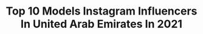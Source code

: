 ---
title: Top 10 Models Instagram Influencers In United Arab Emirates In 2021
description: >-
  Find top models Instagram influencers in United Arab Emirates in 2021. Most popular hashtags: #model #dubai #fashion #dubaifashion.
platform: Instagram
hits: 242
text_top: See the best Instagram profiles on inBeat.
text_bottom: Our search engine aggregates 242 Instagram influencers like this in United Arab Emirates for you to pitch.
profiles:
  - username: "mohd__esa"
    fullname: >-
      𝕸𝖔𝖍𝖉 𝖊𝖘𝖆
    bio: >-
      Model|Tiktoker|Businessman 🎓 - WUC 📗📍Dubai 🇦🇪 ⚠️ I'm addiction. closness can be dangerous ⚡ 💌 DM- paid collaborations ✍️ TikTok=Esa_.a 👻=Esakhakhan86
    location: "United Arab Emirates"
    followers: 35296
    engagement: 926
    commentsToLikes: 0.036882
    id: ck9wp1u9g7fnu0j78c1qts05p
    verified: false
    hashtags: ""
  - username: "therjacobs"
    fullname: >-
      RHEA JACOBS 🧿
    bio: >-
      🍀Artist•Model•Creative 📩rhea_jacob@hotmail.co.uk 💡100 most influential Asians‘19‘17 💕Cosmo rising star 🔶Grazia Digital star nominee 🎓BA Fashion Hons
    location: "United Arab Emirates"
    followers: 30875
    engagement: 328
    commentsToLikes: 0.123863
    id: ck0ub2c2odlp20i19ze9b7cxq
    verified: true
    hashtags: "#watsonsgcc, #30daysofbooks, #lookgoodfeelgreat, #thebeautifulgeneration"
  - username: "shamss_model"
    fullname: >-
      شمس مودل shams model
    bio: >-
      Model,blogger Miss Iraq emigrant2019 Miss Arab Top Model .2020 Miss Arab Iraq 2020 📍dubai ‭+971 55 313 6843‬ @shams_hair_extensions ‭
    location: "United Arab Emirates"
    followers: 545488
    engagement: 221
    commentsToLikes: 0.034568
    id: ckf5mv12pvj710j23w0oo2xh7
    verified: false
    hashtags: "#bahrain, #black, #fashionstyle, #style"
  - username: "yazxan"
    fullname: >-
      Yazz 🕴
    bio: >-
      Dubai 📍/ 🇹🇷 📽Tiktok : yazxan(200k+) ~ Model 🕴 Dm for promos 📥 👻Sc: yazan.mp
    location: "United Arab Emirates"
    followers: 10964
    engagement: 1966
    commentsToLikes: 0.060102
    id: ckf5nzfh60cgk0j23ywi7o61s
    verified: false
    hashtags: "#men, #hotguys, #model, #likeforlikes"
  - username: "cristini.janaina"
    fullname: >-
      Jana 🌸🇧🇷 🌎✈️ 🇦🇪
    bio: >-
      RV&CO Model: @rvandco_management Wanderlust🌟💫✈️🛫 I am discovering myself everyday so don’t be surprised and don’t label me 😜☺️
    location: "United Arab Emirates"
    followers: 17099
    engagement: 346
    commentsToLikes: 0.280619
    id: ck8t3hvas3cz80j78qegya2b4
    verified: false
    hashtags: "#cartier, #look, #blonde, #model"
  - username: "raizy_hasan"
    fullname: >-
      🙌JR💪
    bio: >-
      🚼SINCE 1998 FEB 1 MODEL🕺🏻 | BLOGGER🗣| ENTERTAINER🙋🏻‍♂️ LIVING AT DUBAI🇦🇪 | THE CITY OF DREAMS🌃
    location: "United Arab Emirates"
    followers: 88820
    engagement: 783
    commentsToLikes: 0.032110
    id: ckapby3o31q7d0i787wgpkxd6
    verified: false
    hashtags: "#dubaimodel, #raizy, #dxbmodel, #uaemodel"
  - username: "misss_marlen"
    fullname: >-
      Professional Model in Dubai
    bio: >-
      🎬📽 Model for jewellery hairstyle, fashion UAE 🇦🇪👗👙💇‍♀️💍 Natural face🌸 ♊️ 🏃‍♀️Sport 👠Fashion 🎬Actress
    location: "United Arab Emirates"
    followers: 46384
    engagement: 203
    commentsToLikes: 0.067852
    id: ck15q7ncx1h980i19vqik8bme
    verified: false
    hashtags: "#dubaimodels, #mydubai, #dubaifashion, #dubaiblogger"
  - username: "azar_shazz"
    fullname: >-
      Azar
    bio: >-
      🇦🇪UAE🇦🇪 Influencer 🤙 Model & business KL14 💪
    location: "United Arab Emirates"
    followers: 67126
    engagement: 304
    commentsToLikes: 0.041322
    id: ck9wg4tmtrwcw0j78886tei1n
    verified: false
    hashtags: "#dubaiburjkhalifa, #dubai, #casrodian, #fastionblogger"
  - username: "dudasilveira07"
    fullname: >-
      Maria Eduarda💋
    bio: >-
      • For work Enquiries contact me(DM) colabs • MODEL •ɑҍմ ժհɑҍí / Dubai 🇦🇪🐪 • • model | make up💄💋 | fashion • • Watch the stories😜 #model #fashion
    location: "United Arab Emirates"
    followers: 6150
    engagement: 909
    commentsToLikes: 0.105454
    id: ck15ulwhnntkd0i19u6a82rai
    verified: false
    hashtags: "#dubai, #modeling, #dubaimodels, #makeup"
  - username: "josephinelecar"
    fullname: >-
      JOSEPHINE
    bio: >-
      Dubai 📍 Model Digital marketing manager For social media inquiries : josephine@daze-mgmt.com
    location: "United Arab Emirates"
    followers: 36801
    engagement: 697
    commentsToLikes: 0.019141
    id: ck0vzq8d7ad310i191nwg3gb9
    verified: false
    hashtags: "#freeuyghurs"
---